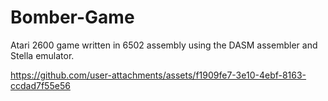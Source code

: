 # Bomber-Game
Atari 2600 game written in 6502 assembly using the DASM assembler and Stella emulator.



https://github.com/user-attachments/assets/f1909fe7-3e10-4ebf-8163-ccdad7f55e56

